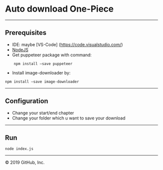 # Auto download One-Piece  
---
## Prerequisites
- IDE: maybe [VS-Code] (https://code.visualstudio.com/)
- [NodeJS](https://nodejs.org/en/download/) 
- Get puppeteer package with command:  
```
    npm install –save puppeteer
```    
- Install image-downloader by:  
```
npm install –save image-downloader
```
---
## Configuration
 * Change your start/end chapter
 * Change your folder which u want to save your download
 ---
## Run
    node index.js
 ---
© 2019 GitHub, Inc.
